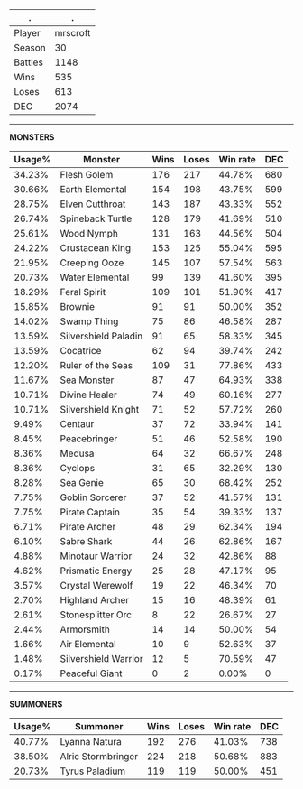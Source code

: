 .|.
|-|-
Player|mrscroft
Season|30
Battles|1148
Wins|535
Loses|613
DEC|2074

---
**MONSTERS**

Usage%|Monster|Wins|Loses|Win rate|DEC|
-|-|-|-|-|-|
34.23%|Flesh Golem|176|217|44.78%|680|
30.66%|Earth Elemental|154|198|43.75%|599|
28.75%|Elven Cutthroat|143|187|43.33%|552|
26.74%|Spineback Turtle|128|179|41.69%|510|
25.61%|Wood Nymph|131|163|44.56%|504|
24.22%|Crustacean King|153|125|55.04%|595|
21.95%|Creeping Ooze|145|107|57.54%|563|
20.73%|Water Elemental|99|139|41.60%|395|
18.29%|Feral Spirit|109|101|51.90%|417|
15.85%|Brownie|91|91|50.00%|352|
14.02%|Swamp Thing|75|86|46.58%|287|
13.59%|Silvershield Paladin|91|65|58.33%|345|
13.59%|Cocatrice|62|94|39.74%|242|
12.20%|Ruler of the Seas|109|31|77.86%|433|
11.67%|Sea Monster|87|47|64.93%|338|
10.71%|Divine Healer|74|49|60.16%|277|
10.71%|Silvershield Knight|71|52|57.72%|260|
9.49%|Centaur|37|72|33.94%|141|
8.45%|Peacebringer|51|46|52.58%|190|
8.36%|Medusa|64|32|66.67%|248|
8.36%|Cyclops|31|65|32.29%|130|
8.28%|Sea Genie|65|30|68.42%|252|
7.75%|Goblin Sorcerer|37|52|41.57%|131|
7.75%|Pirate Captain|35|54|39.33%|137|
6.71%|Pirate Archer|48|29|62.34%|194|
6.10%|Sabre Shark|44|26|62.86%|167|
4.88%|Minotaur Warrior|24|32|42.86%|88|
4.62%|Prismatic Energy|25|28|47.17%|95|
3.57%|Crystal Werewolf|19|22|46.34%|70|
2.70%|Highland Archer|15|16|48.39%|61|
2.61%|Stonesplitter Orc|8|22|26.67%|27|
2.44%|Armorsmith|14|14|50.00%|54|
1.66%|Air Elemental|10|9|52.63%|37|
1.48%|Silvershield Warrior|12|5|70.59%|47|
0.17%|Peaceful Giant|0|2|0.00%|0|

---
**SUMMONERS**

Usage%|Summoner|Wins|Loses|Win rate|DEC|
-|-|-|-|-|-|
40.77%|Lyanna Natura|192|276|41.03%|738|
38.50%|Alric Stormbringer|224|218|50.68%|883|
20.73%|Tyrus Paladium|119|119|50.00%|451|
